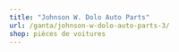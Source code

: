 ```yaml
---
title: "Johnson W. Dolo Auto Parts"
url: /ganta/johnson-w-dolo-auto-parts-3/
shop: pièces de voitures
---
```

